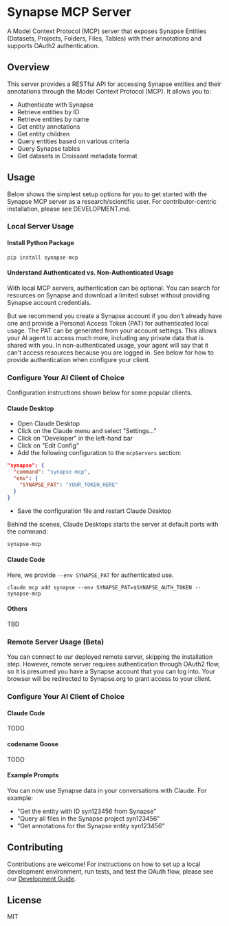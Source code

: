 # Synapse MCP Server

A Model Context Protocol (MCP) server that exposes Synapse Entities (Datasets, Projects, Folders, Files, Tables) with their annotations and supports OAuth2 authentication.

## Overview

This server provides a RESTful API for accessing Synapse entities and their annotations through the Model Context Protocol (MCP). It allows you to:

- Authenticate with Synapse
- Retrieve entities by ID
- Retrieve entities by name
- Get entity annotations
- Get entity children
- Query entities based on various criteria
- Query Synapse tables
- Get datasets in Croissant metadata format

## Usage

Below shows the simplest setup options for you to get started with the Synapse MCP server as a research/scientific user. 
For contributor-centric installation, please see DEVELOPMENT.md.

### Local Server Usage

#### Install Python Package

```
pip install synapse-mcp
```

#### Understand Authenticated vs. Non-Authenticated Usage

With local MCP servers, authentication can be optional. 
You can search for resources on Synapse and download a limited subset without providing Synapse account credentials. 

But we recommend you create a Synapse account if you don't already have one and provide a Personal Access Token (PAT) for authenticated local usage. 
The PAT can be generated from your account settings. 
This allows your AI agent to access much more, including any private data that is shared with you. 
In non-authenticated usage, your agent will say that it can't access resources because you are logged in. 
See below for how to provide authentication when configure your client.

### Configure Your AI Client of Choice

Configuration instructions shown below for some popular clients.

#### Claude Desktop

- Open Claude Desktop
- Click on the Claude menu and select "Settings..."
- Click on "Developer" in the left-hand bar
- Click on "Edit Config"
- Add the following configuration to the `mcpServers` section:

```json
"synapse": {
  "command": "synapse-mcp",
  "env": {
    "SYNAPSE_PAT": "YOUR_TOKEN_HERE"
  }
}
```
- Save the configuration file and restart Claude Desktop

Behind the scenes, Claude Desktops starts the server at default ports with the command:

```bash
synapse-mcp
```

#### Claude Code

Here, we provide `--env SYNAPSE_PAT` for authenticated use.

`claude mcp add synapse --env SYNAPSE_PAT=$SYNAPSE_AUTH_TOKEN -- synapse-mcp`


#### Others

TBD


### Remote Server Usage (Beta)

You can connect to our deployed remote server, skipping the installation step. 
However, remote server requires authentication through OAuth2 flow, so it is presumed you have a Synapse account that you can log into. 
Your browser will be redirected to Synapse.org to grant access to your client. 

### Configure Your AI Client of Choice

#### Claude Code

TODO

#### codename Goose

TODO

#### Example Prompts

You can now use Synapse data in your conversations with Claude. For example:
- "Get the entity with ID syn123456 from Synapse"
- "Query all files in the Synapse project syn123456"
- "Get annotations for the Synapse entity syn123456"

## Contributing

Contributions are welcome! For instructions on how to set up a local development environment, run tests, and test the OAuth flow, please see our [Development Guide](./DEVELOPMENT.md).

## License

MIT
